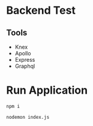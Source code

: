 # Backend Test
## Tools
- Knex
- Apollo
- Express
- Graphql
# Run Application
``` bash
npm i

nodemon index.js
```
  
